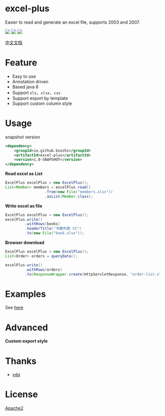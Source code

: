 # excel-plus

Easier to read and generate an excel file, supports 2003 and 2007.

[![](https://img.shields.io/travis/biezhi/excel-plus.svg)](https://travis-ci.org/biezhi/excel-plus)
[![](https://img.shields.io/maven-central/v/io.github.biezhi/excel-plus.svg)](https://mvnrepository.com/artifact/io.github.biezhi/excel-plus)
[![](https://img.shields.io/badge/license-Apache2-FF0080.svg)](https://github.com/biezhi/excel-plus/blob/master/LICENSE)

<a href="https://biezhi.github.io/excel-plus/" target="_blank">中文文档</a>

# Feature

- Easy to use
- Annotation driven
- Based java 8
- Support `xls`、`xlsx`、`csv`
- Support export by template
- Support custom column style

# Usage

snapshot version

```xml
<dependency>
    <groupId>io.github.biezhi</groupId>
    <artifactId>excel-plus</artifactId>
    <version>1.0-SNAPSHOT</version>
</dependency>
```

**Read excel as List**

```java
ExcelPlus excelPlus = new ExcelPlus();
List<Member> members = excelPlus.read()
                  .from(new File("members.xlsx"))
                  .asList(Member.class);
```

**Write excel as file**

```java
ExcelPlus excelPlus = new ExcelPlus();
excelPlus.write()
         .withRows(books)
         .headerTitle("书籍列表 V1")
         .to(new File("book.xlsx"));
```

**Browser download**

```java
ExcelPlus excelPlus = new ExcelPlus();
List<Order> orders = queryData();

excelPlus.write()
         .withRows(orders)
         .to(ResponseWrapper.create(HttpServletResponse, "order-list.xls"));
```

# Examples

See [here](https://github.com/biezhi/excel-plus/tree/master/src/test/java/io/github/biezhi/excel/plus/Examples.java)

# Advanced

**Custom export style**

# Thanks

- [ydq](https://github.com/ydq)

# License

[Apache2](https://github.com/biezhi/excel-plus/blob/master/LICENSE)